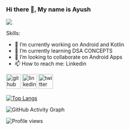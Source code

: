 ### Hi there 👋, My name is Ayush 
![](https://cdn.discordapp.com/attachments/967699878945882132/1037072382805950587/unknown.png)


Skills: 

- 🔭 I’m currently working on Android and Kotlin
- 🌱 I’m currently learning DSA CONCEPTS 
- 👯 I’m looking to collaborate on Android Apps 
- 📫 How to reach me: Linkedin 


[<img src='https://cdn.jsdelivr.net/npm/simple-icons@3.0.1/icons/github.svg' alt='github' height='40'>](https://github.com/ayushak1)  [<img src='https://cdn.jsdelivr.net/npm/simple-icons@3.0.1/icons/linkedin.svg' alt='linkedin' height='40'>](https://www.linkedin.com/in/ayushkarnn//)  [<img src='https://cdn.jsdelivr.net/npm/simple-icons@3.0.1/icons/twitter.svg' alt='twitter' height='40'>](https://twitter.com/Ayu5hkarn)  

[![Top Langs](https://github-readme-stats.vercel.app/api/top-langs/?username=ayushak1)](https://github.com/anuraghazra/github-readme-stats)



![GitHub Activity Graph](https://activity-graph.herokuapp.com/graph?username=ayushak1)  

![Profile views](https://gpvc.arturio.dev/ayushak1)  
